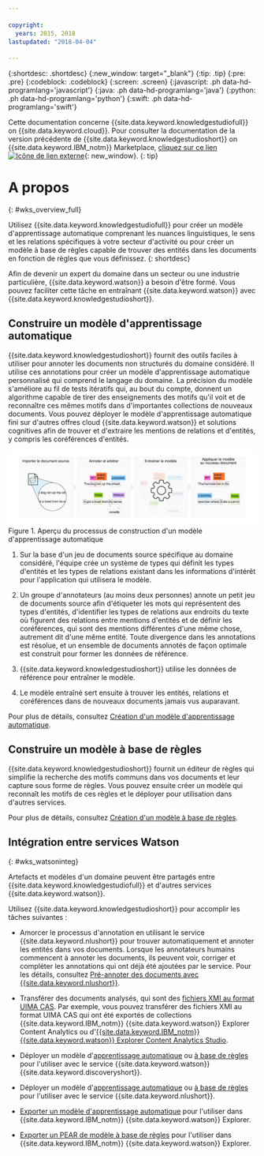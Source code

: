 ```yaml
---

copyright:
  years: 2015, 2018
lastupdated: "2018-04-04"

---
```


{:shortdesc: .shortdesc}
{:new_window: target="_blank"}
{:tip: .tip}
{:pre: .pre}
{:codeblock: .codeblock}
{:screen: .screen}
{:javascript: .ph data-hd-programlang='javascript'}
{:java: .ph data-hd-programlang='java'}
{:python: .ph data-hd-programlang='python'}
{:swift: .ph data-hd-programlang='swift'}

Cette documentation concerne
{{site.data.keyword.knowledgestudiofull}} on {{site.data.keyword.cloud}}.
Pour consulter la documentation de la version précédente de {{site.data.keyword.knowledgestudioshort}} on {{site.data.keyword.IBM_notm}} Marketplace,
[cliquez sur
ce lien ![Icône de lien externe](../../icons/launch-glyph.svg "Icône de lien externe")](https://console.bluemix.net/docs/services/knowledge-studio/index.html){: new_window}.
{: tip}

# A propos
{: #wks_overview_full}

Utilisez {{site.data.keyword.knowledgestudiofull}} pour créer un modèle d'apprentissage automatique
comprenant les nuances linguistiques, le sens et les relations spécifiques à votre secteur d'activité ou pour
créer un modèle à base de règles capable de trouver des entités dans les documents en fonction de règles
que vous définissez.
{: shortdesc}

Afin de devenir un expert du domaine dans un secteur ou une industrie particulière,
{{site.data.keyword.watson}} a besoin d'être formé.
Vous pouvez faciliter cette tâche en entraînant {{site.data.keyword.watson}}
avec {{site.data.keyword.knowledgestudioshort}}.

## Construire un modèle d'apprentissage automatique

{{site.data.keyword.knowledgestudioshort}} fournit des outils faciles à utiliser pour annoter les documents non structurés du domaine considéré.
Il utilise ces annotations pour créer un modèle d'apprentissage automatique personnalisé qui comprend le langage du domaine.
La précision du modèle s'améliore au fil de tests itératifs qui, au bout du compte,
donnent un algorithme capable de tirer des enseignements des motifs qu'il voit et de reconnaître ces mêmes motifs dans d'importantes collections de nouveaux documents.
Vous pouvez déployer le modèle d'apprentissage automatique fini sur d'autres offres cloud {{site.data.keyword.watson}} et
solutions cognitives afin de trouver et d'extraire les mentions de relations et d'entités, y compris les
coréférences d'entités.


![Aperçu du processus de construction d'un modèle d'apprentissage automatique](images/wks-ovw-anno.svg "Montre le processus de construction d'un modèle d'apprentissage automatique trouvant des entités et des relations dans de nouveaux documents.") Figure 1. Aperçu du processus de construction d'un modèle d'apprentissage automatique

1. Sur la base d'un jeu de documents source spécifique au domaine considéré, l'équipe crée un système de types qui définit les
types d'entités et les types de relations existant dans les informations d'intérêt pour l'application qui utilisera le modèle.

1. Un groupe d'annotateurs (au moins deux personnes) annote
un petit jeu de documents source afin d'étiqueter les mots qui représentent des types d'entités, d'identifier les
types de relations aux endroits du texte où figurent des relations entre mentions d'entités et de
définir les coréférences, qui sont des mentions différentes d'une même chose, autrement dit d'une même entité.
Toute divergence dans les annotations est résolue, et un ensemble de documents annotés de façon optimale est construit pour former
les données de référence.

1. {{site.data.keyword.knowledgestudioshort}} utilise les données de référence pour entraîner le modèle.
1. Le modèle entraîné sert ensuite à trouver les entités, relations et coréférences dans de nouveaux documents jamais vus auparavant.


Pour plus de détails, consultez [Création d'un modèle d'apprentissage automatique](/docs/services/watson-knowledge-studio/ml-annotator.html).

## Construire un modèle à base de règles

{{site.data.keyword.knowledgestudioshort}} fournit un éditeur de règles qui simplifie la recherche des motifs communs dans
vos documents et leur capture sous forme de règles.
Vous pouvez ensuite créer un modèle qui reconnaît les motifs de ces règles et le déployer pour utilisation dans d'autres services.


Pour plus de détails, consultez [Création d'un modèle à base de règles](/docs/services/watson-knowledge-studio/rule-annotator.html).

## Intégration entre services Watson
{: #wks_watsoninteg}

Artefacts et modèles d'un domaine peuvent être partagés entre
{{site.data.keyword.knowledgestudiofull}} et d'autres services {{site.data.keyword.watson}}.


Utilisez {{site.data.keyword.knowledgestudioshort}} pour accomplir les tâches suivantes :


- Amorcer le processus d'annotation en utilisant le service {{site.data.keyword.nlushort}} pour trouver automatiquement et annoter les entités dans vos
documents.
Lorsque les annotateurs humains commencent à annoter les documents, ils peuvent voir, corriger et compléter les annotations qui ont déjà été ajoutées par le
service.
Pour les
détails, consultez [Pré-annoter des documents avec {{site.data.keyword.nlushort}}](/docs/services/watson-knowledge-studio/preannotation.html#wks_preannotnlu).

- Transférer des documents analysés, qui sont des [fichiers XMI au format UIMA CAS](/docs/services/watson-knowledge-studio/preannotation.html#wks_uimaweximport).
Par exemple, vous pouvez transférer des fichiers XMI au format
UIMA CAS qui ont été exportés de collections {{site.data.keyword.IBM_notm}} {{site.data.keyword.watson}} Explorer Content Analytics
ou d'[{{site.data.keyword.IBM_notm}} {{site.data.keyword.watson}} Explorer Content Analytics Studio](/docs/services/watson-knowledge-studio/preannotation.html#wks_uimawexstudio).
- Déployer un modèle d'[apprentissage automatique](/docs/services/watson-knowledge-studio/publish-ml.html#wks_madiscovery) ou
[à base de règles](/docs/services/watson-knowledge-studio/rule-annotator-model-use.html#wks_rule_discovery) pour l'utiliser
avec le service {{site.data.keyword.watson}} {{site.data.keyword.discoveryshort}}.
- Déployer un modèle d'[apprentissage automatique](/docs/services/watson-knowledge-studio/publish-ml.html#wks_manlu) ou
[à base de règles](/docs/services/watson-knowledge-studio/rule-annotator-model-use.html#wks_rule_nlu) pour l'utiliser
avec le service {{site.data.keyword.nlushort}}.
- [Exporter un modèle d'apprentissage automatique](/docs/services/watson-knowledge-studio/publish-ml.html#wks_maexport) pour l'utiliser dans {{site.data.keyword.IBM_notm}} {{site.data.keyword.watson}} Explorer.
- [Exporter un PEAR de modèle à base de règles](/docs/services/watson-knowledge-studio/rule-annotator-model-use.html#wks_rule_export) pour l'utiliser dans {{site.data.keyword.IBM_notm}} {{site.data.keyword.watson}} Explorer.

